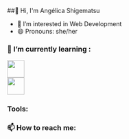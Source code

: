 ##👋 Hi, I'm Angélica Shigematsu 

- 👀 I’m interested in Web Development
- 😄 Pronouns: she/her
### 🌱 I’m currently learning :
<i class="devicon-nodejs-plain-wordmark"></i>
<img src="https://cdn.jsdelivr.net/gh/devicons/devicon/icons/javascript/javascript-original.svg" height="40" width="40"/>        
<img src="https://cdn.jsdelivr.net/gh/devicons/devicon/icons/css3/css3-original-wordmark.svg" height="40" width="40"/>
 ### Tools:
 <i class="devicon-git-plain-wordmark colored" height="40" width="40"></i>
 <i class="devicon-visualstudio-plain-wordmark colored" height="40" width="40"></i>
 ### 📫 How to reach me:
<div>
  <a href="https://www.linkedin.com/in/angelica-shigematsu" target="_blank">
        <i class="devicon-linkedin-plain colored"></i>
   </a>
</div>
                    
          
